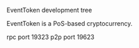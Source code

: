 
EventToken development tree

EventToken is a PoS-based cryptocurrency.


rpc port 19323
p2p port 19623